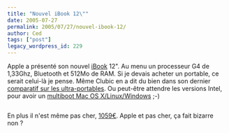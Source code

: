 ```yaml
---
title: "Nouvel iBook 12\""
date: 2005-07-27
permalink: 2005/07/27/nouvel-ibook-12/
author: Ced
tags: ["post"]
legacy_wordpress_id: 229
---
```


Apple a présenté son nouvel <a href="http://www.apple.com/befr/ibook/" hreflang="fr">iBook</a> 12". Au menu un processeur G4 de 1,33Ghz, Bluetooth et 512Mo de RAM. Si je devais acheter un portable, ce serait celui-là je pense. Même Clubic en a dit du bien dans son dernier <a href="http://www.clubic.com/article-21065-20-un-pour-tous-tous-portables-10-12-et-13-pouces.html" hreflang="fr">comparatif sur les ultra-portables</a>. Ou peut-être attendre les versions Intel, pour avoir un [multiboot Mac OS X/Linux/Windows](http://www.journaldugeek.com/blog/index.php?2005/07/26/1381-le-multiboot-avec-les-macs-intel) ;-)

<img src="https://64k.be/wp-content/uploads/2006/geek/apple_ibookg4.jpg" alt="" />

<!-- excerpt -->

En plus il n'est même pas cher, <a href="http://store.apple.com/Apple/WebObjects/belgiumfrstore.woa/91506/wo/9TTihWf723Az389xLOY1JS7ZVxS/0.0.11.1.0.6.23.1.0.1.0.0.0.1.0" hreflang="fr">1059&#8364;</a>. Apple et pas cher, ça fait bizarre non&nbsp;?
